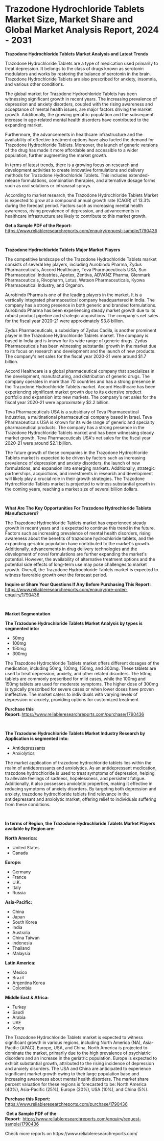 <p><h1>Trazodone Hydrochloride Tablets Market Size, Market Share and Global Market Analysis Report, 2024 - 2031</h1></p><p><strong>Trazodone Hydrochloride Tablets Market Analysis and Latest Trends</strong></p>
<p><p>Trazodone Hydrochloride Tablets are a type of medication used primarily to treat depression. It belongs to the class of drugs known as serotonin modulators and works by restoring the balance of serotonin in the brain. Trazodone Hydrochloride Tablets are also prescribed for anxiety, insomnia, and various other conditions.</p><p>The global market for Trazodone Hydrochloride Tablets has been witnessing significant growth in recent years. The increasing prevalence of depression and anxiety disorders, coupled with the rising awareness and acceptance of mental health issues, are major factors driving the market growth. Additionally, the growing geriatric population and the subsequent increase in age-related mental health disorders have contributed to the expanding market.</p><p>Furthermore, the advancements in healthcare infrastructure and the availability of effective treatment options have also fueled the demand for Trazodone Hydrochloride Tablets. Moreover, the launch of generic versions of the drug has made it more affordable and accessible to a wider population, further augmenting the market growth.</p><p>In terms of latest trends, there is a growing focus on research and development activities to create innovative formulations and delivery methods for Trazodone Hydrochloride Tablets. This includes extended-release formulations, combination therapies, and alternative dosage forms such as oral solutions or intranasal sprays.</p><p>According to market research, the Trazodone Hydrochloride Tablets Market is expected to grow at a compound annual growth rate (CAGR) of 13.3% during the forecast period. Factors such as increasing mental health awareness, rising prevalence of depression, and advancements in healthcare infrastructure are likely to contribute to this market growth.</p></p>
<p><strong>Get a Sample PDF of the Report:&nbsp;</strong> <a href="https://www.reliableresearchreports.com/enquiry/request-sample/1790436">https://www.reliableresearchreports.com/enquiry/request-sample/1790436</a></p>
<p>&nbsp;</p>
<p><strong>Trazodone Hydrochloride Tablets Major Market Players</strong></p>
<p><p>The competitive landscape of the Trazodone Hydrochloride Tablets market consists of several key players, including Aurobindo Pharma, Zydus Pharmaceuticals, Accord Healthcare, Teva Pharmaceuticals USA, Sun Pharmaceutical Industries, Apotex, Zentiva, ADVANZ Pharma, Glenmark Pharmaceuticals, Rivopharm, Lotus, Watson Pharmaceuticals, Kyowa Pharmaceutical Industry, and Organon. </p><p>Aurobindo Pharma is one of the leading players in the market. It is a vertically integrated pharmaceutical company headquartered in India. The company has a strong presence in both generic and branded formulations. Aurobindo Pharma has been experiencing steady market growth due to its robust product pipeline and strategic acquisitions. The company's net sales for the fiscal year 2020-21 were approximately $3.8 billion.</p><p>Zydus Pharmaceuticals, a subsidiary of Zydus Cadila, is another prominent player in the Trazodone Hydrochloride Tablets market. The company is based in India and is known for its wide range of generic drugs. Zydus Pharmaceuticals has been witnessing substantial growth in the market due to its focus on research and development and the launch of new products. The company's net sales for the fiscal year 2020-21 were around $1.7 billion.</p><p>Accord Healthcare is a global pharmaceutical company that specializes in the development, manufacturing, and distribution of generic drugs. The company operates in more than 70 countries and has a strong presence in the Trazodone Hydrochloride Tablets market. Accord Healthcare has been experiencing significant market growth due to its extensive product portfolio and expansion into new markets. The company's net sales for the fiscal year 2020-21 were approximately $2.2 billion.</p><p>Teva Pharmaceuticals USA is a subsidiary of Teva Pharmaceutical Industries, a multinational pharmaceutical company based in Israel. Teva Pharmaceuticals USA is known for its wide range of generic and specialty pharmaceutical products. The company has a strong presence in the Trazodone Hydrochloride Tablets market and has been witnessing steady market growth. Teva Pharmaceuticals USA's net sales for the fiscal year 2020-21 were around $2.1 billion.</p><p>The future growth of these companies in the Trazodone Hydrochloride Tablets market is expected to be driven by factors such as increasing prevalence of depression and anxiety disorders, the launch of new formulations, and expansion into emerging markets. Additionally, strategic partnerships, acquisitions, and investments in research and development will likely play a crucial role in their growth strategies. The Trazodone Hydrochloride Tablets market is projected to witness substantial growth in the coming years, reaching a market size of several billion dollars.</p></p>
<p>&nbsp;</p>
<p><strong>What Are The Key Opportunities For Trazodone Hydrochloride Tablets Manufacturers?</strong></p>
<p><p>The Trazodone Hydrochloride Tablets market has experienced steady growth in recent years and is expected to continue this trend in the future. Factors such as increasing prevalence of mental health disorders, rising awareness about the benefits of trazodone hydrochloride tablets, and the expanding geriatric population have contributed to the market's growth. Additionally, advancements in drug delivery technologies and the development of novel formulations are further expanding the market's potential. However, the availability of alternative treatment options and the potential side effects of long-term use may pose challenges to market growth. Overall, the Trazodone Hydrochloride Tablets market is expected to witness favorable growth over the forecast period.</p></p>
<p><strong>Inquire or Share Your Questions If Any Before Purchasing This Report:</strong> <a href="https://www.reliableresearchreports.com/enquiry/pre-order-enquiry/1790436">https://www.reliableresearchreports.com/enquiry/pre-order-enquiry/1790436</a></p>
<p>&nbsp;</p>
<p><strong>Market Segmentation</strong></p>
<p><strong>The Trazodone Hydrochloride Tablets Market Analysis by types is segmented into:</strong></p>
<p><ul><li>50mg</li><li>100mg</li><li>150mg</li><li>300mg</li></ul></p>
<p><p>The Trazodone Hydrochloride Tablets market offers different dosages of the medication, including 50mg, 100mg, 150mg, and 300mg. These tablets are used to treat depression, anxiety, and other related disorders. The 50mg tablets are commonly prescribed for mild cases, while the 100mg and 150mg tablets are used for moderate symptoms. The higher dose of 300mg is typically prescribed for severe cases or when lower doses have proven ineffective. The market caters to individuals with varying levels of depression or anxiety, providing options for customized treatment.</p></p>
<p><strong>Purchase this Report:&nbsp;</strong><a href="https://www.reliableresearchreports.com/purchase/1790436">https://www.reliableresearchreports.com/purchase/1790436</a></p>
<p>&nbsp;</p>
<p><strong>The Trazodone Hydrochloride Tablets Market Industry Research by Application is segmented into:</strong></p>
<p><ul><li>Antidepressants</li><li>Anxiolytics</li></ul></p>
<p><p>The market application of trazodone hydrochloride tablets lies within the realm of antidepressants and anxiolytics. As an antidepressant medication, trazodone hydrochloride is used to treat symptoms of depression, helping to alleviate feelings of sadness, hopelessness, and persistent fatigue. Additionally, it also possesses anxiolytic properties, making it effective in reducing symptoms of anxiety disorders. By targeting both depression and anxiety, trazodone hydrochloride tablets find relevance in the antidepressant and anxiolytic market, offering relief to individuals suffering from these conditions.</p></p>
<p>&nbsp;</p>
<p><strong>In terms of Region, the Trazodone Hydrochloride Tablets Market Players available by Region are:</strong></p>
<p>
    <p> <strong> North America: </strong>
        <ul>
            <li>United States</li>
            <li>Canada</li>
        </ul>
        </p> 
    <p> <strong> Europe: </strong>
        <ul>
            <li>Germany</li>
            <li>France</li>
            <li>U.K.</li>
            <li>Italy</li>
            <li>Russia</li>
        </ul>
        </p> 
    <p> <strong> Asia-Pacific: </strong>
        <ul>
            <li>China</li>
            <li>Japan</li>
            <li>South Korea</li>
            <li>India</li>
            <li>Australia</li>
            <li>China Taiwan</li>
            <li>Indonesia</li>
            <li>Thailand</li>
            <li>Malaysia</li>
        </ul>
        </p> 
    <p> <strong> Latin America: </strong>
        <ul>
            <li>Mexico</li>
            <li>Brazil</li>
            <li>Argentina Korea</li>
            <li>Colombia</li>
        </ul>
        </p> 
    <p> <strong> Middle East & Africa: </strong>
        <ul>
            <li>Turkey</li>
            <li>Saudi</li>
            <li>Arabia</li>
            <li>UAE</li>
            <li>Korea</li>
        </ul>
    </p>
    </p>
<p><p>The Trazodone Hydrochloride Tablets market is expected to witness significant growth in various regions, including North America (NA), Asia-Pacific (APAC), Europe, USA, and China. North America is projected to dominate the market, primarily due to the high prevalence of psychiatric disorders and an increase in the geriatric population. Europe is expected to exhibit substantial growth, attributed to the rising incidence of depression and anxiety disorders. The USA and China are anticipated to experience significant market growth owing to their large population base and increasing awareness about mental health disorders. The market share percent valuation for these regions is forecasted to be: North America (40%), Asia-Pacific (25%), Europe (20%), USA (10%), and China (5%).</p></p>
<p><strong>Purchase this Report: </strong><a href="https://www.reliableresearchreports.com/purchase/1790436">https://www.reliableresearchreports.com/purchase/1790436</a></p>
<p>&nbsp;<strong>Get a Sample PDF of the Report:&nbsp;&nbsp;</strong><a href="https://www.reliableresearchreports.com/enquiry/request-sample/1790436">https://www.reliableresearchreports.com/enquiry/request-sample/1790436</a></p>
<p><strong></strong></p>
<p>Check more reports on https://www.reliableresearchreports.com/</p>